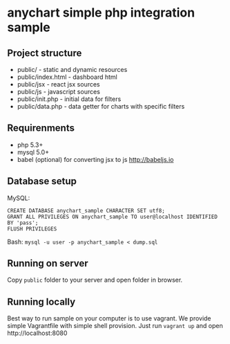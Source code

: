 # anychart simple php integration sample

## Project structure
* public/ - static and dynamic resources
* public/index.html - dashboard html
* public/jsx - react jsx sources
* public/js - javascript sources
* public/init.php - initial data for filters
* public/data.php - data getter for charts with specific filters

## Requirenments
* php 5.3+
* mysql 5.0+
* babel (optional) for converting jsx to js http://babeljs.io

## Database setup
MySQL:

    CREATE DATABASE anychart_sample CHARACTER SET utf8;
    GRANT ALL PRIVILEGES ON anychart_sample TO user@localhost IDENTIFIED BY 'pass';
    FLUSH PRIVILEGES

Bash: `mysql -u user -p anychart_sample < dump.sql`

## Running on server
Copy `public` folder to your server and open folder in browser.

## Running locally
Best way to run sample on your computer is to use vagrant. 
We provide simple Vagrantfile with simple shell provision. Just run `vagrant up` and open http://localhost:8080
